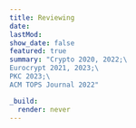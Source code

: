 ```yaml
---
title: Reviewing
date: 
lastMod:
show_date: false
featured: true
summary: "Crypto 2020, 2022;\
Eurocrypt 2021, 2023;\
PKC 2023;\
ACM TOPS Journal 2022"

_build:
  render: never
---
```


